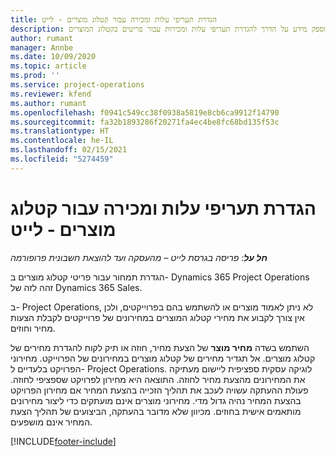 ```yaml
---
title: הגדרת תעריפי עלות ומכירה עבור קטלוג מוצרים - לייט
description: נושא זה מספק מידע על הדרך להגדרת תעריפי עלות ומכירות עבור פריטים בקטלוג המוצרים.
author: rumant
manager: Annbe
ms.date: 10/09/2020
ms.topic: article
ms.prod: ''
ms.service: project-operations
ms.reviewer: kfend
ms.author: rumant
ms.openlocfilehash: f0941c549cc38f0938a5819e8cb6ca9912f14790
ms.sourcegitcommit: fa32b1893286f20271fa4ec4be8fc68bd135f53c
ms.translationtype: HT
ms.contentlocale: he-IL
ms.lasthandoff: 02/15/2021
ms.locfileid: "5274459"
---
```

# <a name="set-up-cost-and-sales-rates-for-catalog-products---lite"></a>הגדרת תעריפי עלות ומכירה עבור קטלוג מוצרים - לייט

_**חל על**: פריסה בגרסת לייט – מהעסקה ועד להוצאת חשבונית פרופורמה_


הגדרת תמחור עבור פריטי קטלוג מוצרים ב- Dynamics 365 Project Operations זהה לזה של Dynamics 365 Sales.

ב- Project Operations, לא ניתן לאמוד מוצרים או להשתמש בהם בפרוייקטים, ולכן אין צורך לקבוע את מחירי קטלוג המוצרים במחירונים של פרוייקטים לקבלת הצעות מחיר וחוזים.

השתמש בשדה **מחיר מוצר** של הצעת מחיר, חוזה או תיק לקוח להגדרת מחירים של קטלוג מוצרים. אל תגדיר מחירים של קטלוג מוצרים במחירונים של הפרוייקט. מחירוני הפרויקט בלעדיים ל- Project Operations. לוגיקה עסקית ספציפית ליישום מעתיקה את המחירונים מהצעת מחיר לחוזה. התוצאה היא מחירון לפרויקט שספציפי לחוזה. פעולת ההעתקה עשויה לעכב את תהליך הזכייה בהצעת המחיר אם מחירון הפרויקט בהצעת המחיר נהיה גדול מדי. מחירוני מוצרים אינם מועתקים כדי ליצור מחירונים מותאמים אישית בחוזים. מכיוון שלא מדובר בהעתקה, הביצועים של תהליך הצעת המחיר אינם מושפעים.


[!INCLUDE[footer-include](../../includes/footer-banner.md)]